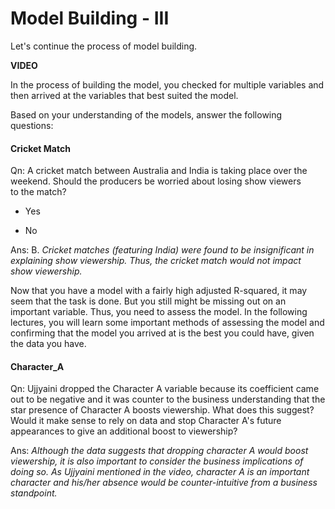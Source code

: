# Model Building - III

Let's continue the process of model building.

**VIDEO**

In the process of building the model, you checked for multiple variables and then arrived at the variables that best suited the model.

Based on your understanding of the models, answer the following questions:

#### Cricket Match

Qn: A cricket match between Australia and India is taking place over the weekend. Should the producers be worried about losing show viewers to the match?

- Yes

- No

Ans: B. *Cricket matches (featuring India) were found to be insignificant in explaining show viewership. Thus, the cricket match would not impact show viewership.*

Now that you have a model with a fairly high adjusted R-squared, it may seem that the task is done. But you still might be missing out on an important variable. Thus, you need to assess the model. In the following lectures, you will learn some important methods of assessing the model and confirming that the model you arrived at is the best you could have, given the data you have.

#### Character\_A

Qn: Ujjyaini dropped the Character A variable because its coefficient came out to be negative and it was counter to the business understanding that the star presence of Character A boosts viewership. What does this suggest? Would it make sense to rely on data and stop Character A's future appearances to give an additional boost to viewership?

Ans: *Although the data suggests that dropping character A would boost viewership, it is also important to consider the business implications of doing so. As Ujjyaini mentioned in the video, character A is an important character and his/her absence would be counter-intuitive from a business standpoint.*